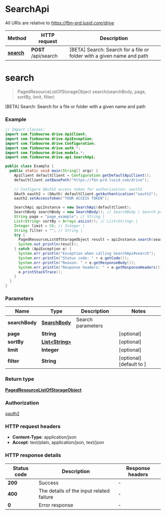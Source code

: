 # SearchApi

All URIs are relative to *https://fbn-prd.lusid.com/drive*

Method | HTTP request | Description
------------- | ------------- | -------------
[**search**](SearchApi.md#search) | **POST** /api/search | [BETA] Search: Search for a file or folder with a given name and path


<a name="search"></a>
# **search**
> PagedResourceListOfStorageObject search(searchBody, page, sortBy, limit, filter)

[BETA] Search: Search for a file or folder with a given name and path

### Example
```java
// Import classes:
import com.finbourne.drive.ApiClient;
import com.finbourne.drive.ApiException;
import com.finbourne.drive.Configuration;
import com.finbourne.drive.auth.*;
import com.finbourne.drive.models.*;
import com.finbourne.drive.api.SearchApi;

public class Example {
  public static void main(String[] args) {
    ApiClient defaultClient = Configuration.getDefaultApiClient();
    defaultClient.setBasePath("https://fbn-prd.lusid.com/drive");
    
    // Configure OAuth2 access token for authorization: oauth2
    OAuth oauth2 = (OAuth) defaultClient.getAuthentication("oauth2");
    oauth2.setAccessToken("YOUR ACCESS TOKEN");

    SearchApi apiInstance = new SearchApi(defaultClient);
    SearchBody searchBody = new SearchBody(); // SearchBody | Search parameters
    String page = "page_example"; // String | 
    List<String> sortBy = Arrays.asList(); // List<String> | 
    Integer limit = 56; // Integer | 
    String filter = ""; // String | 
    try {
      PagedResourceListOfStorageObject result = apiInstance.search(searchBody, page, sortBy, limit, filter);
      System.out.println(result);
    } catch (ApiException e) {
      System.err.println("Exception when calling SearchApi#search");
      System.err.println("Status code: " + e.getCode());
      System.err.println("Reason: " + e.getResponseBody());
      System.err.println("Response headers: " + e.getResponseHeaders());
      e.printStackTrace();
    }
  }
}
```

### Parameters

Name | Type | Description  | Notes
------------- | ------------- | ------------- | -------------
 **searchBody** | [**SearchBody**](SearchBody.md)| Search parameters |
 **page** | **String**|  | [optional]
 **sortBy** | [**List&lt;String&gt;**](String.md)|  | [optional]
 **limit** | **Integer**|  | [optional]
 **filter** | **String**|  | [optional] [default to ]

### Return type

[**PagedResourceListOfStorageObject**](PagedResourceListOfStorageObject.md)

### Authorization

[oauth2](../README.md#oauth2)

### HTTP request headers

 - **Content-Type**: application/json
 - **Accept**: text/plain, application/json, text/json

### HTTP response details
| Status code | Description | Response headers |
|-------------|-------------|------------------|
**200** | Success |  -  |
**400** | The details of the input related failure |  -  |
**0** | Error response |  -  |

